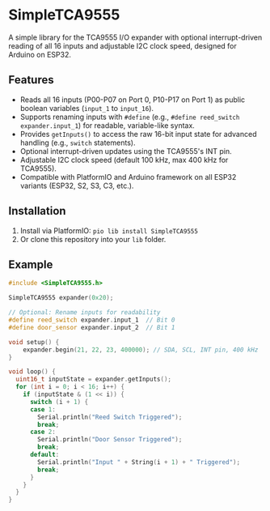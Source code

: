 # SimpleTCA9555

A simple library for the TCA9555 I/O expander with optional interrupt-driven reading of all 16 inputs and adjustable I2C clock speed, designed for Arduino on ESP32.

## Features
- Reads all 16 inputs (P00-P07 on Port 0, P10-P17 on Port 1) as public boolean variables (`input_1` to `input_16`).
- Supports renaming inputs with `#define` (e.g., `#define reed_switch expander.input_1`) for readable, variable-like syntax.
- Provides `getInputs()` to access the raw 16-bit input state for advanced handling (e.g., `switch` statements).
- Optional interrupt-driven updates using the TCA9555's INT pin.
- Adjustable I2C clock speed (default 100 kHz, max 400 kHz for TCA9555).
- Compatible with PlatformIO and Arduino framework on all ESP32 variants (ESP32, S2, S3, C3, etc.).

## Installation
1. Install via PlatformIO: `pio lib install SimpleTCA9555`
2. Or clone this repository into your `lib` folder.

## Example
```cpp
#include <SimpleTCA9555.h>

SimpleTCA9555 expander(0x20);

// Optional: Rename inputs for readability
#define reed_switch expander.input_1  // Bit 0
#define door_sensor expander.input_2  // Bit 1

void setup() {
    expander.begin(21, 22, 23, 400000); // SDA, SCL, INT pin, 400 kHz
}

void loop() {
  uint16_t inputState = expander.getInputs();
  for (int i = 0; i < 16; i++) {
    if (inputState & (1 << i)) {
      switch (i + 1) {
      case 1:
        Serial.println("Reed Switch Triggered");
        break;
      case 2:
        Serial.println("Door Sensor Triggered");
        break;
      default:
        Serial.println("Input " + String(i + 1) + " Triggered");
        break;
      }
    }
  }
}